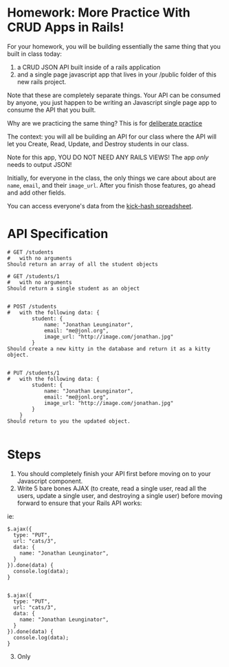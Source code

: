 # Homework: More Practice With CRUD Apps in Rails!

For your homework, you will be building essentially the same thing that you built in class today:

1. a CRUD JSON API built inside of a rails application
2. and a single page javascript app that lives in your /public folder of this new rails project.

Note that these are completely separate things. Your API can be consumed by anyone, you just happen to be writing an Javascript single page app to consume the API that you built.


Why are we practicing the same thing? This is for [deliberate practice](https://www.google.com/search?q=deliberate+practice&oq=deliberate+practice&aqs=chrome..69i57j69i65l3j0l2.1800j0j7&sourceid=chrome&espv=210&es_sm=119&ie=UTF-8)

The context: you will all be building an API for our class where the API will let you Create, Read, Update, and Destroy students in our class.

Note for this app, YOU DO NOT NEED ANY RAILS VIEWS! The app *only* needs to output JSON!

Initially, for everyone in the class, the only things we care about about are `name`, `email`, and their `image_url`. After you finish those features, go ahead and add other fields.

You can access everyone's data from the [kick-hash spreadsheet](https://docs.google.com/spreadsheet/ccc?key=0AggpMwEqzvVzdGs2eThHNmhidnJUVkc4NWhVczQ0Wmc&usp=drive_web#gid=0).


# API Specification

```
# GET /students
# 	with no arguments
Should return an array of all the student objects

# GET /students/1
#	with no arguments
Should return a single student as an object


# POST /students
#	with the following data: {
		student: {
			name: "Jonathan Leunginator",
			email: "me@jonl.org",
			image_url: "http://image.com/jonathan.jpg"
		}
Should create a new kitty in the database and return it as a kitty object.


# PUT /students/1
# 	with the following data: {
		student: {
			name: "Jonathan Leunginator",
			email: "me@jonl.org",
			image_url: "http://image.com/jonathan.jpg"
		}
	}
Should return to you the updated object.


```

# Steps
1. You should completely finish your API first before moving on to your Javascript component.
2. Write 5 bare bones AJAX (to create, read a single user, read all the users, update a single user, and destroying a single user) before moving forward to ensure that your Rails API works:

ie:

```
$.ajax({
  type: "PUT",
  url: "cats/3",
  data: {
  	name: "Jonathan Leunginator",
  }
}).done(data) {
  console.log(data);
}


$.ajax({
  type: "PUT",
  url: "cats/3",
  data: {
  	name: "Jonathan Leunginator",
  }
}).done(data) {
  console.log(data);
}
```


3. Only
